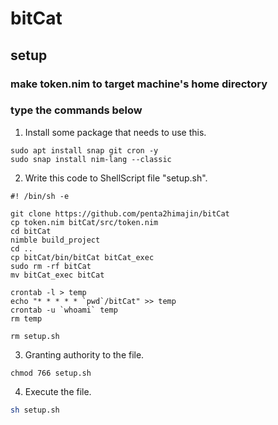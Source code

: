 # bitCat
## setup
### make token.nim to target machine's home directory

### type the commands below
1. Install some package that needs to use this.
```
sudo apt install snap git cron -y
sudo snap install nim-lang --classic
```

2. Write this code to ShellScript file "setup.sh".
```Shell
#! /bin/sh -e

git clone https://github.com/penta2himajin/bitCat
cp token.nim bitCat/src/token.nim
cd bitCat
nimble build_project
cd ..
cp bitCat/bin/bitCat bitCat_exec
sudo rm -rf bitCat
mv bitCat_exec bitCat

crontab -l > temp
echo "* * * * * `pwd`/bitCat" >> temp
crontab -u `whoami` temp
rm temp

rm setup.sh
```

3. Granting authority to the file.
```
chmod 766 setup.sh
```

4. Execute the file.
```sh
sh setup.sh
```
